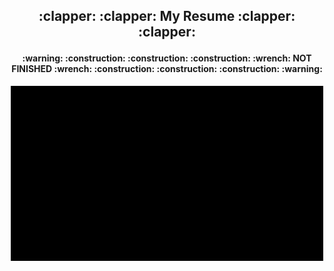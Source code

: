 <h2 align="center">
<p> :clapper: :clapper: My Resume :clapper: :clapper:</p>
</h2>


<h4 align="center">
<p> :warning: :construction: :construction: :construction: :wrench: NOT FINISHED :wrench: 
:construction: :construction: :construction: :warning:</p>
</h4>

<p align="center">
<img src='preview.gif' width=500 class="center">
</p>

